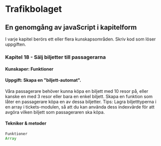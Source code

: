 # Trafikbolaget
## En genomgång av javaScript i kapitelform
I varje kapitel berörs ett eller flera kunskapsområden. Skriv kod som löser uppgiften.
### Kapitel 18 - Sälj biljetter till passagerarna
#### Kunskaper: Funktioner
#### Uppgift: Skapa en "biljett-automat".
Våra passagerare behöver kunna köpa en biljett med 10 resor på, eller kanske en med 3 resor eller bara en enkel biljett. Skapa en funktion som låter en passagerare köpa en av dessa biljetter.
Tips: Lagra biljetttyperna i en array i tickets-modulen, så att du kan använda dess indexvärde för att avgöra vilken biljett som passageraren ska köpa.
#### Tekniker & metoder
```javascript
Funktioner
Array
``` 